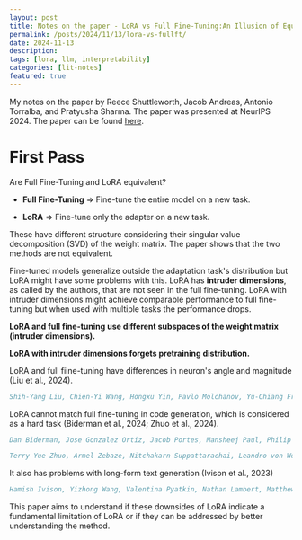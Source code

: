 ```yaml
---
layout: post
title: Notes on the paper - LoRA vs Full Fine-Tuning:An Illusion of Equivalence
permalink: /posts/2024/11/13/lora-vs-fullft/
date: 2024-11-13
description:
tags: [lora, llm, interpretability]
categories: [lit-notes]
featured: true
---
```


My notes on the paper by Reece Shuttleworth, Jacob Andreas, Antonio Torralba, and Pratyusha Sharma. The paper was presented at NeurIPS 2024. The paper can be found [here](https://arxiv.org/pdf/2410.21228v1).

# First Pass
Are Full Fine-Tuning and LoRA equivalent?

- **Full Fine-Tuning** => Fine-tune the entire model on a new task.

- **LoRA** => Fine-tune only the adapter on a new task.

These have different structure considering their singular value decomposition (SVD) of the weight matrix. The paper shows that the two methods are not equivalent.

Fine-tuned models generalize outside the adaptation task's distribution but LoRA might have some problems with this. LoRA has **intruder dimensions**, as called by the authors, that are not seen in the full fine-tuning. LoRA with intruder dimensions might achieve comparable performance to full fine-tuning but when used with multiple tasks the performance drops.

**LoRA and full fine-tuning use different subspaces of the weight matrix (intruder dimensions).**

**LoRA with intruder dimensions forgets pretraining distribution.**

LoRA and full fiine-tuning have differences in neuron's angle and magnitude (Liu et al., 2024).

```bibtex
Shih-Yang Liu, Chien-Yi Wang, Hongxu Yin, Pavlo Molchanov, Yu-Chiang Frank Wang, KwangTing Cheng, and Min-Hung Chen. DoRA: Weight-Decomposed Low-Rank Adaptation. In Proceedings of the 41st International Conference on Machine Learning. International Conference on Machine Learning, 2024. URL https://arxiv.org/abs/2402.09353.
```

LoRA cannot match full fine-tuning in code generation, which is considered as a hard task (Biderman et al., 2024; Zhuo et al., 2024).

```bibtex
Dan Biderman, Jose Gonzalez Ortiz, Jacob Portes, Mansheej Paul, Philip Greengard, Connor Jennings, Daniel King, Sam Havens, Vitaliy Chiley, Jonathan Frankle, Cody Blakeney, and John P. Cunningham. LoRA Learns Less and Forgets Less. Transactions on Machine Learning Research, 2024. URL https://arxiv.org/abs/2405.09673.

Terry Yue Zhuo, Armel Zebaze, Nitchakarn Suppattarachai, Leandro von Werra, Harm de Vries, Qian Liu, and Niklas Muennighoff. Astraios: Parameter-Efficient Instruction Tuning Code Large Language Models, 2024. URL https://arxiv.org/abs/2401.00788.
```

It also has problems with long-form text generation (Ivison et al., 2023)

```bibtex
Hamish Ivison, Yizhong Wang, Valentina Pyatkin, Nathan Lambert, Matthew Peters, Pradeep Dasigi, Joel Jang, David Wadden, Noah A. Smith, Iz Beltagy, and Hannaneh Hajishirzi. Camels in a Changing Climate: Enhancing LM Adaptation with Tulu 2, 2023. URL https://arxiv. org/abs/2311.10702.
```

This paper aims to understand if these downsides of LoRA indicate a fundamental limitation of LoRA or if they can be addressed by better understanding the method.